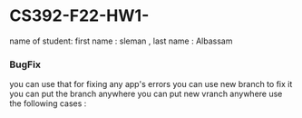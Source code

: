 # CS392-F22-HW1-<Sleman><Albassam>
name of student: first name : sleman , last name : Albassam
  
### BugFix

you can use that for fixing any app's errors
you can use new branch to fix it
you can put the branch anywhere
you can put new vranch anywhere
  use the following cases :
